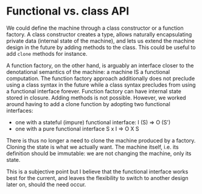 # Functional vs. class API
We could define the machine through a class constructor or a function factory. 
A class constructor creates a type, allows naturally encapsulating private data (internal state of the machine), and lets us extend the machine design in the future by adding methods to the class. This could be useful to add `clone` methods for instance.

A function factory, on the other hand, is arguably an interface closer to the denotational semantics of the machine: a machine IS a functional computation. The function factory approach additionally does not preclude using a class syntax in the future while a class syntax precludes from using a functional interface forever. Function factory can have internal state stored in closure. Adding methods is not possible. However, we worked around having to add a clone function by adopting two functional interfaces:
- one with a stateful (impure) functional interface: I (S) => O (S')
- one with a pure functional interface S x I => O X S

There is thus no longer a need to clone the machine produced by a factory. Cloning the state is what we actually want. The machine itself, i.e. its definition should be immutable: we are not changing the machine, only its state.
 
This is a subjective point but I believe that the functional interface works best for the current, and leaves the flexibility to switch to another design later on, should the need occur.
